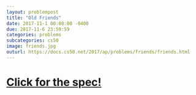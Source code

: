 ```yaml
---
layout: problempost
title: "Old Friends"
date: 2017-11-1 00:08:00 -0400
due: 2017-11-6 23:59:59
categories: problems
subcategories: cs50
image: friends.jpg
outurl: https://docs.cs50.net/2017/ap/problems/friends/friends.html
---
```


# [Click for the spec!]({{page.outurl}})
